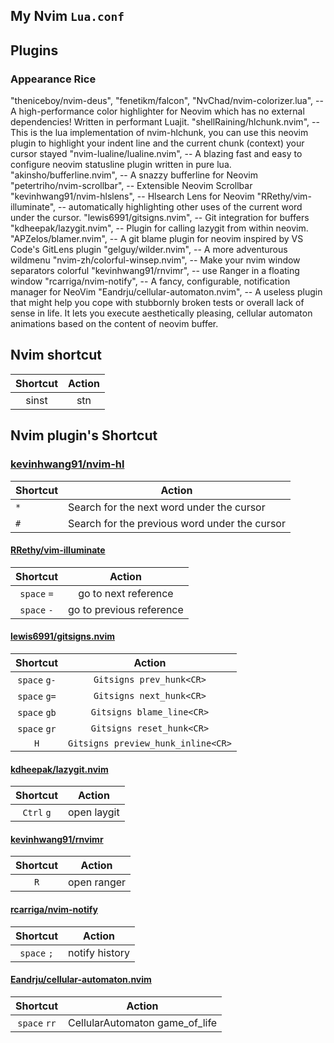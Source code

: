 ## My Nvim `Lua.conf`

## Plugins

### Appearance Rice

"theniceboy/nvim-deus",
"fenetikm/falcon",
"NvChad/nvim-colorizer.lua", -- A high-performance color highlighter for Neovim which has no external dependencies! Written in performant Luajit.
"shellRaining/hlchunk.nvim", -- This is the lua implementation of nvim-hlchunk, you can use this neovim plugin to highlight your indent line and the current chunk (context) your cursor stayed
"nvim-lualine/lualine.nvim", -- A blazing fast and easy to configure neovim statusline plugin written in pure lua.
"akinsho/bufferline.nvim", -- A snazzy bufferline for Neovim
"petertriho/nvim-scrollbar", -- Extensible Neovim Scrollbar
"kevinhwang91/nvim-hlslens", -- Hlsearch Lens for Neovim
"RRethy/vim-illuminate", -- automatically highlighting other uses of the current word under the cursor.
"lewis6991/gitsigns.nvim", -- Git integration for buffers
"kdheepak/lazygit.nvim", -- Plugin for calling lazygit from within neovim.
"APZelos/blamer.nvim", -- A git blame plugin for neovim inspired by VS Code's GitLens plugin
"gelguy/wilder.nvim", -- A more adventurous wildmenu
"nvim-zh/colorful-winsep.nvim", -- Make your nvim window separators colorful
"kevinhwang91/rnvimr", -- use Ranger in a floating window
"rcarriga/nvim-notify", -- A fancy, configurable, notification manager for NeoVim
"Eandrju/cellular-automaton.nvim", -- A useless plugin that might help you cope with stubbornly broken tests or overall lack of sense in life. It lets you execute aesthetically pleasing, cellular automaton animations based on the content of neovim buffer.

## Nvim shortcut

| Shortcut | Action |
| :------: | :----: |
|  sinst   |  stn   |

## Nvim plugin's Shortcut

### [kevinhwang91/nvim-hl](http://www.github.com/kevinhwang91/nvim-hlslens)

| Shortcut | Action                                        |
| -------- | --------------------------------------------- |
| `*`      | Search for the next word under the cursor     |
| `#`      | Search for the previous word under the cursor |

#### [RRethy/vim-illuminate](http://www.github.com/RRethy/vim-illuminate)

|  Shortcut   |          Action          |
| :---------: | :----------------------: |
| `space` `=` |   go to next reference   |
| `space` `-` | go to previous reference |

#### [lewis6991/gitsigns.nvim](http://www.github.com/lewis6991/gitsigns.nvim)

|   Shortcut   |               Action               |
| :----------: | :--------------------------------: |
| `space` `g-` |      `Gitsigns prev_hunk<CR>`      |
| `space` `g=` |      `Gitsigns next_hunk<CR>`      |
| `space` `gb` |     `Gitsigns blame_line<CR>`      |
| `space` `gr` |     `Gitsigns reset_hunk<CR>`      |
|     `H`      | `Gitsigns preview_hunk_inline<CR>` |

#### [kdheepak/lazygit.nvim](http://www.github.com/kdheepak/lazygit.nvim)

|  Shortcut  |   Action    |
| :--------: | :---------: |
| `Ctrl` `g` | open laygit |

#### [kevinhwang91/rnvimr](http://www.github.com/kevinhwang91/rnvimr)

| Shortcut |   Action    |
| :------: | :---------: |
|   `R`    | open ranger |

#### [rcarriga/nvim-notify](http://www.github.com/rcarriga/nvim-notify)

|  Shortcut   |     Action     |
| :---------: | :------------: |
| `space` `;` | notify history |

#### [Eandrju/cellular-automaton.nvim](http://www.github.com/Eandrju/cellular-automaton.nvim)

|   Shortcut   |             Action             |
| :----------: | :----------------------------: |
| `space` `rr` | CellularAutomaton game_of_life |
